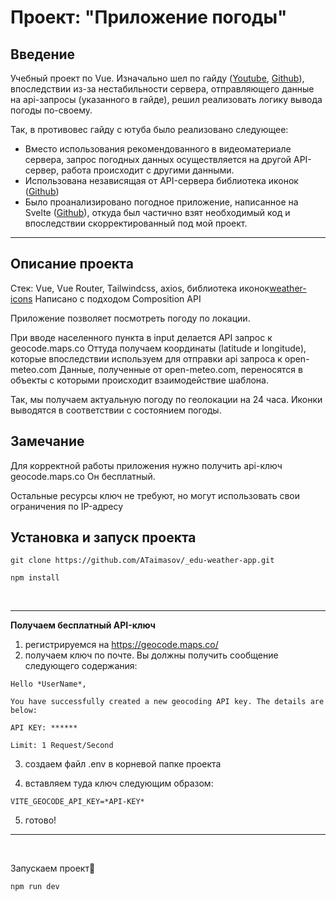 # Проект: "Приложение погоды"

## Введение

Учебный проект по Vue. 
Изначально шел по гайду (<a href="https://www.youtube.com/watch?v=NilffTjcDVA&list=PL4cUxeGkcC9hfoy8vFQ5tbXO3vY0xhhUZ&index=6">Youtube</a>, <a href="https://github.com/johnkomarnicki/net_ninja_vue_3_weather_app">Github</a>), впоследствии из-за нестабильности сервера, отправляющего данные на api-запросы (указанного в гайде), решил реализовать логику вывода погоды по-своему.

Так, в противовес гайду с ютуба было реализовано следующее:
- Вместо использования рекомендованного в видеоматериале сервера, запрос погодных данных осуществляется на другой API-сервер, работа происходит с другими данными.
- Использована независящая от API-сервера библиотека иконок (<a href="https://github.com/erikflowers/weather-icons">Github</a>)
- Было проанализировано погодное приложение, написанное на Svelte (<a href="https://github.com/cakePhone/SkyMuse">Github</a>), откуда был частично взят необходимый код и впоследствии скорректированный под мой проект.

---

## Описание проекта 

Стек: Vue, Vue Router, Tailwindcss, axios, библиотека иконок<a href="https://github.com/erikflowers/weather-icons">weather-icons</a> 
Написано с подходом Composition API

Приложение позволяет посмотреть погоду по локации. 

При вводе населенного пункта в input делается API запрос к geocode.maps.co 
Оттуда получаем координаты (latitude и longitude), которые впоследствии используем для отправки api запроса к open-meteo.com
Данные, полученные от open-meteo.com, переносятся в объекты с которыми происходит взаимодействие шаблона. 

Так, мы получаем актуальную погоду по геолокации на 24 часа. Иконки выводятся в соответствии с состоянием погоды.

## Замечание

Для корректной работы приложения нужно получить api-ключ geocode.maps.co
Он бесплатный.

Остальные ресурсы ключ не требуют, но могут использовать свои ограничения по IP-адресу


## Установка и запуск проекта

```
git clone https://github.com/ATaimasov/_edu-weather-app.git
```

```
npm install
```

<br>

---

**Получаем бесплатный API-ключ**
1.  регистрируемся на https://geocode.maps.co/
2.  получаем ключ по почте. Вы должны получить сообщение следующего содержания:

```
Hello *UserName*,

You have successfully created a new geocoding API key. The details are below:

API KEY: ******

Limit: 1 Request/Second
```


3. создаем файл .env в корневой папке проекта

4. вставляем туда ключ следующим образом: 

```
VITE_GEOCODE_API_KEY=*API-KEY*
```

5. готово!

---

<br>

Запускаем проект🚀

```
npm run dev
```





